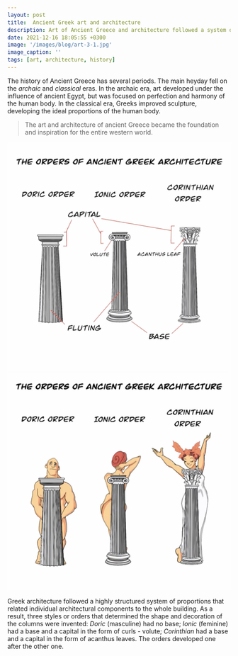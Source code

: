 ```yaml
---
layout: post
title:  Ancient Greek art and architecture 
description: Art of Ancient Greece and architecture followed a system of proportions, harmony and perfection
date: 2021-12-16 18:05:55 +0300
image: '/images/blog/art-3-1.jpg'
image_caption: ''
tags: [art, architecture, history]
---
```


The history of Ancient Greece has several periods. The main heyday fell on the _archaic_ and _classical_ eras. In the archaic era, art developed under the influence of ancient Egypt, but was focused on perfection and harmony of the human body. In the classical era, Greeks improved sculpture, developing the ideal proportions of the human body.

> The art and architecture of ancient Greece became the foundation and inspiration for the entire western world.

<div class="gallery-box">
  <div class="gallery">
    <img src="/images/blog/architectur-3-1.jpg" loading="lazy" alt="Greek columns">
    <img src="/images/blog/architectur-3-2.jpg" loading="lazy" alt="Greek columns">
  </div>
</div>

Greek architecture followed a highly structured system of proportions that related individual architectural components to the whole building. As a result, three styles or orders that determined the shape and decoration of the columns were invented: _Doric_ (masculine) had no base; _Ionic_ (feminine) had a base and a capital in the form of curls - volute; _Corinthian_ had a base and a capital in the form of acanthus leaves. The orders developed one after the other one.
